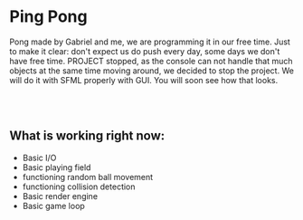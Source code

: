 # Ping Pong

Pong made by Gabriel and me, we are programming it in our free time. Just to make it clear: don't expect us do push every day, some days we don't have free time.
PROJECT stopped, as the console can not handle that much objects at the same time moving around, we decided to stop the project. We will do it with SFML properly with GUI. You will soon see how that looks.

<br><br>

## What is working right now:

* Basic I/O
* Basic playing field
* functioning random ball movement 
* functioning collision detection
* Basic render engine
* Basic game loop
